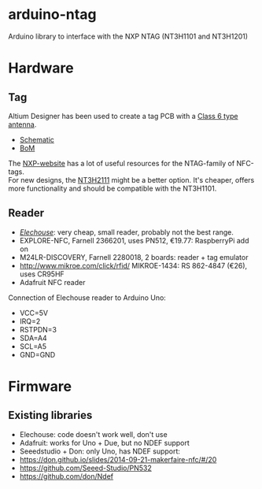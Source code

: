 # arduino-ntag
Arduino library to interface with the NXP NTAG (NT3H1101 and NT3H1201)

# Hardware
## Tag
Altium Designer has been used to create a tag PCB with a [Class 6 type antenna](https://nxp.box.com/s/5wycjhfaglzkf77ggwtl).  
* [Schematic](https://drive.google.com/open?id=0B5_mAlpV8IjvOGVYaGR1VGNLQXM)
* [BoM](https://drive.google.com/open?id=0B5_mAlpV8IjvU2RXcXJ2NXU2TlU)

The [NXP-website](https://nxp-rfid.com/products/ntag/ntag-i2c-design-resources-full-access/) has a lot of useful resources for the NTAG-family of NFC-tags.  
For new designs, the [NT3H2111](http://www.nxp.com/products/identification-and-security/nfc-and-reader-ics/connected-tag-solutions/ntag-ic-plus-nfc-forum-type-2-tag-with-ic-interface-optimized-for-entry-level-nfc-applications:NT3H2111_2211) might be a better option.  It's cheaper, offers more functionality and should be compatible with the NT3H1101.

## Reader
* *[Elechouse](http://www.elechouse.com/elechouse/index.php?main_page=product_info&cPath=90_93&products_id=2242)*: very cheap, small reader, probably not the best range.
* EXPLORE-NFC, Farnell 2366201, uses PN512, €19.77: RaspberryPi add on
* M24LR-DISCOVERY, Farnell 2280018, 2 boards: reader + tag emulator
* http://www.mikroe.com/click/rfid/ MIKROE-1434: RS 862-4847 (€26), uses  CR95HF
* Adafruit NFC reader  

Connection of Elechouse reader to Arduino Uno:
* VCC=5V
* IRQ=2
* RSTPDN=3
* SDA=A4
* SCL=A5
* GND=GND

#  Firmware
## Existing libraries
* Elechouse: code doesn't work well, don't use
* Adafruit: works for Uno + Due, but no NDEF support
* Seeedstudio + Don: only Uno, has NDEF support:
 * https://don.github.io/slides/2014-09-21-makerfaire-nfc/#/20
 * https://github.com/Seeed-Studio/PN532	
 * https://github.com/don/Ndef

